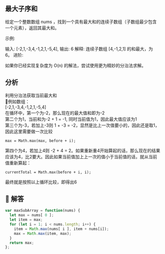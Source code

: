## 最大子序和

给定一个整数数组 nums ，找到一个具有最大和的连续子数组（子数组最少包含一个元素），返回其最大和。

示例:

输入: [-2,1,-3,4,-1,2,1,-5,4],
输出: 6
解释: 连续子数组 [4,-1,2,1] 的和最大，为 6。
进阶:

如果你已经实现复杂度为 O(n) 的解法，尝试使用更为精妙的分治法求解。

## 分析
利用分治法获取当前最大和  

例如数组：  
[-2,1,-3,4,-1,2,1,-5,4]  
在循环中，第一个为-2，那么现在的最大值和即为-2  
第二个为1，当前和为-2 + 1 = -1, 同时当前值为1，因此最大值应该为1  
第三个为-3，若加上-3则 1 + -3 = -2，显然是比上一次值要小的，因此还是取1，因此这里需要做一次比较 
```
max = Math.max(max, before + i);  
```
第四个为4，若加上4则 -2 + 4 = 2。如果重新重4开始算起的话，那么现在的结果应该为4，比2要大。因此如果当前值加上上一次的值小于当前值的话，就从当前值重新算起： 
```
currentTotal = Math.max(before + i, i);
```
最终就是按照以上循环比较，即得出6

##  解答

```javascript
var maxSubArray = function(nums) {
  let max = nums[ 0 ];
  let item = max;
  for (let i = 1; i < nums.length; i++) {
    item = Math.max(nums[ i ], item + nums[i]);
    max = Math.max(item, max);
  }
  return max;
};
```
